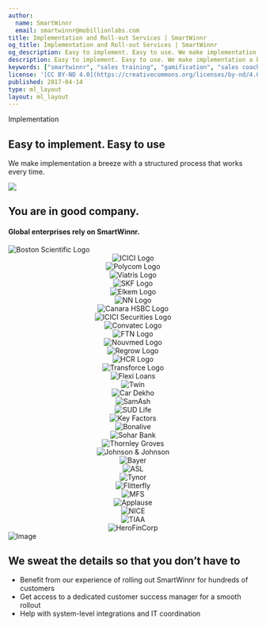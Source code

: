 ```yaml
---
author:
  name: SmartWinnr
  email: smartwinnr@mobillionlabs.com
title: Implementation and Roll-out Services | SmartWinnr
og_title: Implementation and Roll-out Services | SmartWinnr
og_description: Easy to implement. Easy to use. We make implementation a breeze with a structured process that works every time.
description: Easy to implement. Easy to use. We make implementation a breeze with a structured process that works every time.
keywords: ["smartwinnr", "sales training", "gamification", "sales coaching", "sales performance", "sales enablement", "solutions", "new product launch", "new offer launch", "new service launch", "train partners", "train distributors"]
license: '[CC BY-ND 4.0](https://creativecommons.org/licenses/by-nd/4.0)'
published: 2017-04-14
type: ml_layout
layout: ml_layout
---
```


<div class="">
  <div class="ml_implementation_top_section">
    <div class="ml_label ml_quiz_badge ml-margin-top-sections">Implementation</div>
    <h2 class="ml_body_text_white">Easy to implement. Easy to use</h2>
    <p class=" ml_body_text_white">We make implementation a breeze with a structured process that works every time.</p>
  </div>
  <img class="swoop" src="/images/swoop_mask.min.svg">
</div>


<section class="ml-key-points ml-background-white">
  <div class="padding50 ml-padding-bottom10 ">
    <div class="row">
      <div class="col-md-12 col-sm-12">
        <h1 class="text-center ml_body_text_black ml-margin-bottom20">You are in good company.</h1>
        <h4 class="text-center ml_body_text_black ml-margin-bottom20">Global enterprises rely on SmartWinnr.</h4>
      </div>
    </div>
   <div class="row text-center paddingLogo ">
      <div class="ml_logo_slider ml_div_contents_in_center ml_padding_left_right20">
        <div  class="ml_height_100_flex ml_div_contents_in_center" style="display:flex !important;">
         <img class="ml_company_logo_home ml_height_55"  src="/images/org-logos/bsc.png" alt="Boston Scientific Logo">
        </div>
        <div class="ml_height_100_flex"> 
          <center><img class="ml_company_logo_home ml_height_40 " src="/images/org-logos/icici_bank_logo.webp" alt="ICICI Logo"></center>
       </div>
       <div class="ml_height_100_flex" >
          <center> <img class="ml_company_logo_home " src="/images/org-logos/poly-logo.svg" alt="Polycom Logo"></center>
       </div>
        <div class="ml_height_100_flex" >
          <center><img class="ml_company_logo_home " src="/images/org-logos/viatris-logo.png" alt="Viatris Logo"></center>
       </div>
        <div class="ml_height_100_flex" >
          <center><img class="ml_company_logo_home " src="/images/org-logos/skf-logo.webp" alt="SKF Logo"></center>
       </div>
       <div class="ml_height_100_flex" >
          <center><img class="ml_company_logo_home " src="/images/org-logos/elkem-logo.png" alt="Elkem Logo"></center>
       </div>
        <div class="ml_height_100_flex" >
          <center><img class="ml_company_logo_home " src="/images/org-logos/nn-logo.png" alt="NN Logo"></center>
       </div>
        <div class="ml_height_100_flex" >
          <center><img class="ml_company_logo_home" src="/images/org-logos/canara-hsbc-logo.webp" alt="Canara HSBC Logo"></center>
       </div>
        <div class="ml_height_100_flex" >
          <center><img class="ml_company_logo_home ml_height_35" src="/images/org-logos/icici-securities-logo1.webp" alt="ICICI Securities Logo"></center>
       </div>
        <div class="ml_height_100_flex" >
          <center><img class="ml_company_logo_home" src="/images/org-logos/convatech-logo.webp" alt="Convatec Logo"></center>
       </div>
        <div class="ml_height_100_flex" >
          <center><img class="ml_company_logo_home" src="/images/org-logos/fedex-logistics-logo.png" alt="FTN Logo"></center>
       </div>
      <div class="ml_height_100_flex" >
          <center><img class="ml_company_logo_home " src="/images/org-logos/nouvmed logo.webp" alt="Nouvmed Logo"></center>
       </div>
      <div class="ml_height_100_flex" >
          <center><img class="ml_company_logo_home ml_height_75" src="/images/org-logos/Regrow-biosciences-logo.webp" alt="Regrow Logo"></center>
       </div>
       <div class="ml_height_100_flex" >
          <center><img class="ml_company_logo_home" src="/images/org-logos/hcr-logo-2x.png" alt="HCR Logo"></center>
       </div>
       <div class="ml_height_100_flex" >
          <center><img class="ml_company_logo_home ml_height_50 ml_padding" src="/images/org-logos/transforce-logo.webp" alt="Transforce Logo"></center>
       </div>
       <div class="ml_height_100_flex" >
          <center><img class="ml_company_logo_home ml_height_45 ml_padding_left" src="/images/org-logos/flexi-loans.webp" alt="Flexi Loans"></center>
       </div>
       <!--
       <div class="ml_height_100_flex" >
          <center> <img class="ml_company_logo_home ml_height_75" src="/images/org-logos/maharishi-ayurveda-logo.webp" alt="Maharishi Ayurveda"></center>
       </div>
       -->
       <div class="ml_height_100_flex" >
          <center><img class="ml_company_logo_home ml_height_35" src="/images/org-logos/twin.png" alt="Twin"></center>
       </div>
       <div class="ml_height_100_flex" >
          <center><img class="ml_company_logo_home ml_height_35" src="/images/org-logos/cardekho.png" alt="Car Dekho"></center>
       </div>
       <div class="ml_height_100_flex" >
          <center><img class="ml_company_logo_home ml_height_35" src="/images/org-logos/SamAsh.png" alt="SamAsh"></center>
       </div>
       <div class="ml_height_100_flex" >
          <center><img class="ml_company_logo_home ml_height_55" src="/images/org-logos/sud-life.webp" alt="SUD Life"></center>
       </div>
       <div class="ml_height_100_flex" >
          <center><img class="ml_company_logo_home ml_height_35 " src="/images/org-logos/key-factors-logo.webp" alt="Key Factors"></center>
       </div>
       <div class="ml_height_100_flex" >
          <center><img class="ml_company_logo_home  " src="/images/org-logos/bonalive.png" alt="Bonalive"></center>
       </div>
       <div class="ml_height_100_flex" >
          <center><img class="ml_company_logo_home ml_height_75" src="/images/org-logos/sohar-bank.png" alt="Sohar Bank"></center>
       </div>
       <div class="ml_height_100_flex" >
          <center><img class="ml_company_logo_home  " src="/images/org-logos/thornley-groves.png" alt="Thornley Groves"></center>
       </div>
       <div class="ml_height_100_flex"> 
          <center><img class="ml_company_logo_home ml_height_40 " src="/images/org-logos/j-j-logo.png" alt="Johnson & Johnson"></center>
       </div>
       <div class="ml_height_100_flex" >
          <center><img class="ml_company_logo_home ml_height_75" src="/images/org-logos/bayer-logo.svg" alt="Bayer"></center>
       </div>
       <div class="ml_height_100_flex">
          <center><img class="ml_company_logo_home ml_height_75 ml-margin-top10" src="/images/org-logos/artis.png" alt="ASL"></center>
       </div>
       <div class="ml_height_100_flex" >
          <center><img class="ml_company_logo_home ml_height_75" src="/images/org-logos/tynor-logo.png" alt="Tynor"></center>
       </div>
       <div class="ml_height_100_flex" >
          <center><img class="ml_company_logo_home ml_height_75" src="/images/org-logos/fitterfly.png" alt="Flitterfly"></center>
       </div>
       <div class="ml_height_100_flex" >
          <center><img class="ml_company_logo_home ml_height_55" src="/images/org-logos/mfs.png" alt="MFS"></center>
       </div>
       <div class="ml_height_100_flex" >
          <center><img class="ml_company_logo_home ml_height_75" src="/images/org-logos/applause-logo.png" alt="Applause"></center>
       </div>
       <div class="ml_height_100_flex" >
          <center><img class="ml_company_logo_home ml_height_35" src="/images/org-logos/nice.png" alt="NICE"></center>
       </div>
       <div class="ml_height_100_flex" >
          <center><img class="ml_company_logo_home ml_height_30" src="/images/org-logos/tiaa.png" alt="TIAA"></center>
       </div>
       <div class="ml_height_100_flex" >
          <center><img class="ml_company_logo_home ml_height_75 ml-margin-top10" src="/images/org-logos/herofincorp.png" alt="HeroFinCorp"></center>
       </div>
      </div>
   </div>
</section>

<section class="">
  <div class="ml_no_padding_bottom50 ml-background-white">
    <div class="row ml_div_contents_in_center">
      <div class="col-lg-7 col-md-12 col-sm-12 col-xs-12 text-center padding0 ml_zindex1">
        <img class="ml-image ml-margin-bottom0" alt="Image" src="https://d2htycb3ayzv6u.cloudfront.net/Images_2020-03-23_09_45/PEAK_Framework_pm3jsv.png"/>
      </div>
      <div class="col-lg-5 col-md-12 col-sm-12 col-xs-12">
        <h2>We sweat the details so that you don’t have to</h2>
        <ul class="ml-margin-top30 ml_font_1 ml_ul_tick">
          <li class="ml-margin-top10">Benefit from our experience of rolling out SmartWinnr for hundreds of customers</li>
          <li class="ml-margin-top10">Get access to a dedicated customer success manager for a smooth rollout</li>
          <li class="ml-margin-top10">Help with system-level integrations and IT coordination</li>
        </ul>
      </div>
    </div>
  </div>
</section>
